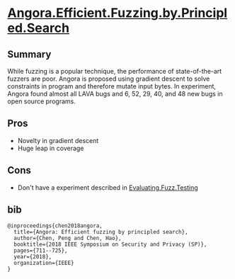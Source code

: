 # [Angora.Efficient.Fuzzing.by.Principled.Search](https://web.cs.ucdavis.edu/~hchen/paper/chen2018angora.pdf)

## Summary

While fuzzing is a popular technique, the performance of state-of-the-art fuzzers are poor. Angora is proposed using gradient descent to solve constraints in program and therefore mutate input bytes. In experiment, Angora found almost all LAVA bugs and 6, 52, 29, 40, and 48 new bugs in open source programs.

## Pros

- Novelty in gradient descent
- Huge leap in coverage

## Cons

- Don't have a experiment described in [Evaluating.Fuzz.Testing](../Evaluating.Fuzz.Testing/README.md)

## bib
```
@inproceedings{chen2018angora,
  title={Angora: Efficient fuzzing by principled search},
  author={Chen, Peng and Chen, Hao},
  booktitle={2018 IEEE Symposium on Security and Privacy (SP)},
  pages={711--725},
  year={2018},
  organization={IEEE}
}
```